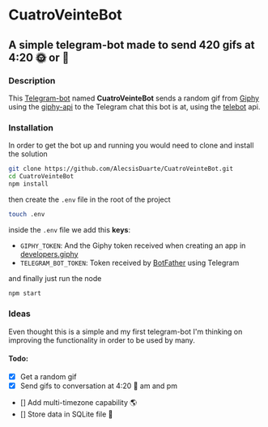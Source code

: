 # CuatroVeinteBot
## A simple telegram-bot made to send 420 gifs at 4:20 :sun_with_face: or :new_moon_with_face: 

### Description
This [Telegram-bot](https://core.telegram.org/bots) named **CuatroVeinteBot** sends a random gif from [Giphy]() using the [giphy-api](https://github.com/austinkelleher/giphy-api) to the Telegram chat this bot is at, using the [telebot](https://github.com/mullwar/telebot) api.

### Installation
In order to get the bot up and running you would need to clone and install the solution
```bash
git clone https://github.com/AlecsisDuarte/CuatroVeinteBot.git
cd CuatroVeinteBot
npm install
```
then create the `.env` file in the root of the project
```bash
touch .env
```
inside the `.env` file we add this **keys**:
- `GIPHY_TOKEN`: And the Giphy token received when creating an app in [developers.giphy](https://developers.giphy.com/)
- `TELEGRAM_BOT_TOKEN`: Token received by [BotFather](https://core.telegram.org/bots#6-botfather) using Telegram

and finally just run the node
```bash
npm start
```

### Ideas
Even thought this is a simple and my first telegram-bot I'm thinking on improving the functionality in order to be used by many.

#### Todo:
- [x] Get a random gif
- [x] Send gifs to conversation at 4:20 :herb: am and pm 
- [] Add multi-timezone capability :earth_americas:
- [] Store data in SQLite file :scroll:

